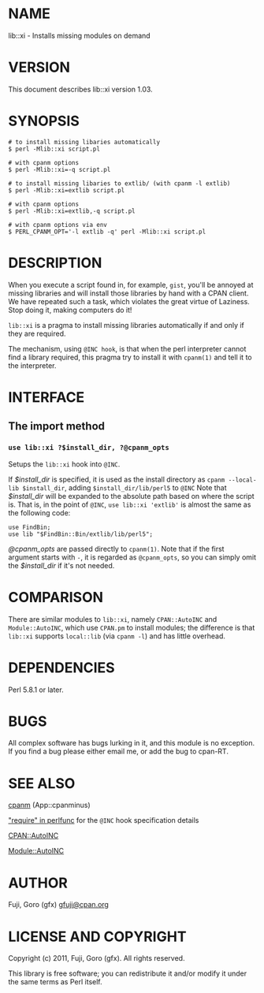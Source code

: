 # NAME

lib::xi - Installs missing modules on demand

# VERSION

This document describes lib::xi version 1.03.

# SYNOPSIS

    # to install missing libaries automatically
    $ perl -Mlib::xi script.pl

    # with cpanm options
    $ perl -Mlib::xi=-q script.pl

    # to install missing libaries to extlib/ (with cpanm -l extlib)
    $ perl -Mlib::xi=extlib script.pl

    # with cpanm options
    $ perl -Mlib::xi=extlib,-q script.pl

    # with cpanm options via env
    $ PERL_CPANM_OPT='-l extlib -q' perl -Mlib::xi script.pl

# DESCRIPTION

When you execute a script found in, for example, `gist`, you'll be annoyed
at missing libraries and will install those libraries by hand with a CPAN
client. We have repeated such a task, which violates the great virtue of
Laziness. Stop doing it, making computers do it!

`lib::xi` is a pragma to install missing libraries automatically if and only
if they are required.

The mechanism, using `@INC hook`, is that when the perl interpreter cannot
find a library required, this pragma try to install it with `cpanm(1)` and
tell it to the interpreter.

# INTERFACE

## The import method

### `use lib::xi ?$install_dir, ?@cpanm_opts`

Setups the `lib::xi` hook into `@INC`.

If _$install\_dir_ is specified, it is used as the install directory as
`cpanm --local-lib $install_dir`, adding `$install_dir/lib/perl5` to `@INC`
Note that _$install\_dir_ will be expanded to the absolute path based on
where the script is. That is, in the point of `@INC`, `use lib::xi 'extlib'` is almost the same as the following code:

    use FindBin;
    use lib "$FindBin::Bin/extlib/lib/perl5";

_@cpanm\_opts_ are passed directly to `cpanm(1)`. Note that if the first argument starts with `-`, it is regarded as `@cpanm_opts`, so you can simply omit
the _$install\_dir_ if it's not needed.

# COMPARISON

There are similar modules to `lib::xi`, namely `CPAN::AutoINC` and
`Module::AutoINC`, which use `CPAN.pm` to install modules; the difference
is that `lib::xi` supports `local::lib` (via `cpanm -l`) and has little
overhead.

# DEPENDENCIES

Perl 5.8.1 or later.

# BUGS

All complex software has bugs lurking in it, and this module is no
exception. If you find a bug please either email me, or add the bug
to cpan-RT.

# SEE ALSO

[cpanm](https://metacpan.org/pod/cpanm) (App::cpanminus)

["require" in perlfunc](https://metacpan.org/pod/perlfunc#require) for the `@INC` hook specification details

[CPAN::AutoINC](https://metacpan.org/pod/CPAN::AutoINC)

[Module::AutoINC](https://metacpan.org/pod/Module::AutoINC)

# AUTHOR

Fuji, Goro (gfx) <gfuji@cpan.org>

# LICENSE AND COPYRIGHT

Copyright (c) 2011, Fuji, Goro (gfx). All rights reserved.

This library is free software; you can redistribute it and/or modify
it under the same terms as Perl itself.
